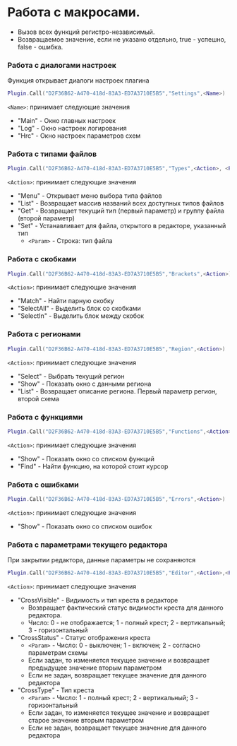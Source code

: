 # Работа с макросами.
* Вызов всех функций регистро-независимый.
* Возвращаемое значение, если не указано отдельно, true - успешно, false - ошибка.

### Работа с диалогами настроек
Функция открывает диалоги настроек плагина
```lua
Plugin.Call("D2F36B62-A470-418d-83A3-ED7A3710E5B5","Settings",<Name>)
```
`<Name>`: принимает следующие значения
* "Main" - Окно главных настроек
* "Log" - Окно настроек логирования
* "Hrc" - Окно настроек параметров схем

### Работа с типами файлов
```lua
Plugin.Call("D2F36B62-A470-418d-83A3-ED7A3710E5B5","Types",<Action>, <Param>)
```
`<Action>`: принимает следующие значения
* "Menu" - Открывает меню выбора типа файлов
* "List" - Возвращает массив названий всех доступных типов файлов
* "Get" - Возвращает текущий тип (первый параметр) и группу файла (второй параметр)
* "Set" - Устанавливает для файла, открытого в редакторе, указанный тип
  * `<Param>` - Строка: тип файла 

### Работа с скобками
```lua
Plugin.Call("D2F36B62-A470-418d-83A3-ED7A3710E5B5","Brackets",<Action>)
```
`<Action>`: принимает следующие значения
* "Match" - Найти парную скобку
* "SelectAll" - Выделить блок со скобками
* "SelectIn" - Выделить блок между скобок

### Работа с регионами
```lua
Plugin.Call("D2F36B62-A470-418d-83A3-ED7A3710E5B5","Region",<Action>)
```
`<Action>`: принимает следующие значения
* "Select" - Выбрать текущий регион
* "Show" - Показать окно с данными региона
* "List" - Возвращает описание региона. Первый параметр регион, второй схема

### Работа с функциями
```lua
Plugin.Call("D2F36B62-A470-418d-83A3-ED7A3710E5B5","Functions",<Action>)
```
`<Action>`: принимает следующие значения
* "Show" - Показать окно со списком функций
* "Find" - Найти функцию, на которой стоит курсор

### Работа с ошибками
```lua
Plugin.Call("D2F36B62-A470-418d-83A3-ED7A3710E5B5","Errors",<Action>)
```
`<Action>`: принимает следующие значения
* "Show" - Показать окно со списком ошибок

### Работа с параметрами текущего редактора
При закрытии редактора, данные параметры не сохраняются
```lua
Plugin.Call("D2F36B62-A470-418d-83A3-ED7A3710E5B5","Editor",<Action>,<Param>)
```
`<Action>`: принимает следующие значения
* "CrossVisible" - Видимость и тип креста в редакторе 
  * Возвращает фактический статус видимости креста для данного редактора.
  * Число: 0 - не отображается; 1 - полный крест; 2 - вертикальный; 3 - горизонтальный 
* "CrossStatus" - Статус отображения креста
  * `<Param>` - Число: 0 - выключен; 1 - включен; 2 - согласно параметрам схемы
  * Если задан, то изменяется текущее значение и возвращает предыдущее значение вторым параметром
  * Если не задан, возвращает текущее значение для данного редактора
* "CrossType" - Тип креста
  * `<Param>` - Число: 1 - полный крест; 2 - вертикальный; 3 - горизонтальный
  * Если задан, то изменяется текущее значение и возвращает старое значение вторым параметром
  * Если не задан, возвращает текущее значение для данного редактора
  
